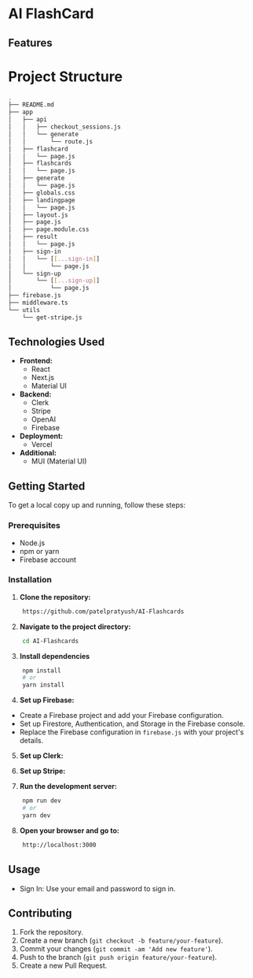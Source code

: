 # AI FlashCard

## Features

# Project Structure

```bash
.
├── README.md
├── app
│   ├── api
│   │   ├── checkout_sessions.js
│   │   └── generate
│   │       └── route.js
│   ├── flashcard
│   │   └── page.js
│   ├── flashcards
│   │   └── page.js
│   ├── generate
│   │   └── page.js
│   ├── globals.css
│   ├── landingpage
│   │   └── page.js
│   ├── layout.js
│   ├── page.js
│   ├── page.module.css
│   ├── result
│   │   └── page.js
│   ├── sign-in
│   │   └── [[...sign-in]]
│   │       └── page.js
│   └── sign-up
│       └── [[...sign-up]]
│           └── page.js
├── firebase.js
├── middleware.ts
└── utils
    └── get-stripe.js
```

## Technologies Used

- **Frontend:**
  - React
  - Next.js
  - Material UI
- **Backend:**
  - Clerk
  - Stripe
  - OpenAI
  - Firebase
- **Deployment:**
  - Vercel
- **Additional:**
  - MUI (Material UI)

## Getting Started

To get a local copy up and running, follow these steps:

### Prerequisites

- Node.js
- npm or yarn
- Firebase account

### Installation

1. **Clone the repository:**

```bash
    https://github.com/patelpratyush/AI-Flashcards
```

2. **Navigate to the project directory:**

```bash
    cd AI-Flashcards
```

3. **Install dependencies**

```bash
    npm install
    # or
    yarn install
```

4. **Set up Firebase:**

- Create a Firebase project and add your Firebase configuration.
- Set up Firestore, Authentication, and Storage in the Firebase console.
- Replace the Firebase configuration in `firebase.js` with your project's details.

5. **Set up Clerk:**

6. **Set up Stripe:**

7. **Run the development server:**

```bash
    npm run dev
    # or
    yarn dev
```

8. **Open your browser and go to:**

```bash
    http://localhost:3000
```

## Usage

- Sign In: Use your email and password to sign in.

## Contributing

1. Fork the repository.
2. Create a new branch (`git checkout -b feature/your-feature`).
3. Commit your changes (`git commit -am 'Add new feature'`).
4. Push to the branch (`git push origin feature/your-feature`).
5. Create a new Pull Request.
